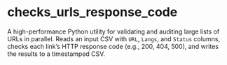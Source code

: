 # checks_urls_response_code
A high-performance Python utility for validating and auditing large lists of URLs in parallel.   Reads an input CSV with `URL`, `Langs`, and `Status` columns, checks each link’s HTTP response code (e.g., 200, 404, 500), and writes the results to a timestamped CSV.
